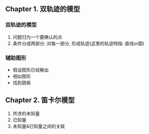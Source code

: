 ## Chapter 1. 双轨迹的模型
### 双轨迹的模型
1. 问题归为一个要确认的点
2. 条件分成两部分: 对每一部分, 形成轨迹(这里的轨迹特指: 直线or圆)
### 辅助图形
* 假设图形已经解出
* 相似图形
* 找到跳板

## Chapter 2. 笛卡尔模型
1. 所求的未知量
2. 已知量
3. 未知量&已知量之间的关联
